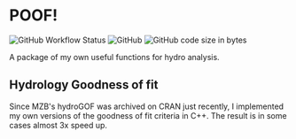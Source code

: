 # POOF!
![GitHub Workflow Status](https://img.shields.io/github/actions/workflow/status/petr-pavlik/poof/r-package.yml?style=flat-square) ![GitHub](https://img.shields.io/github/license/petr-pavlik/poof?style=flat-square) ![GitHub code size in bytes](https://img.shields.io/github/languages/code-size/petr-pavlik/poof?style=flat-square)

A package of my own useful functions for hydro analysis.

## Hydrology Goodness of fit

Since MZB's hydroGOF was archived on CRAN just recently, I implemented my own versions of the goodness of fit criteria in C++. The result is in some cases almost 3x speed up.
